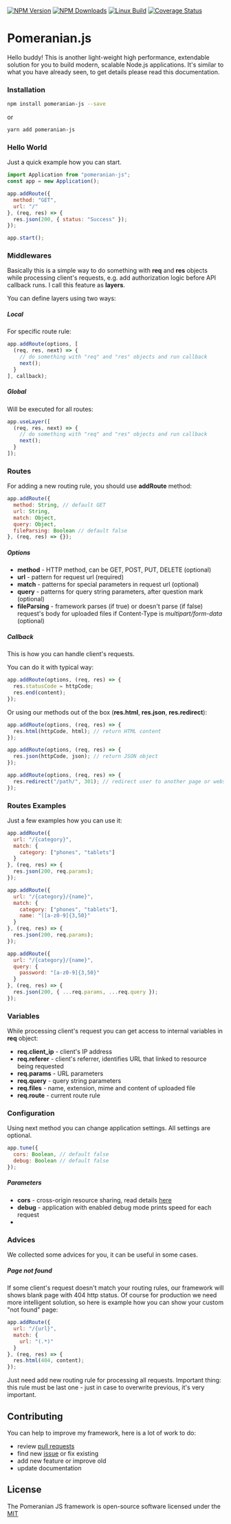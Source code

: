[![NPM Version][npm-image]][npm-url]
[![NPM Downloads][downloads-image]][downloads-url]
[![Linux Build][travis-image]][travis-url]
[![Coverage Status](https://coveralls.io/repos/github/IhorKirei/pomeranian-js/badge.svg?branch=master)](https://coveralls.io/github/IhorKirei/pomeranian.js?branch=master)

# Pomeranian.js
Hello buddy! This is another light-weight high performance, extendable solution for you to build modern, scalable Node.js applications. It's similar to what you have already seen, to get details please read this documentation.

### Installation

```bash
npm install pomeranian-js --save
```
or
```bash
yarn add pomeranian-js
```

### Hello World
Just a quick example how you can start.
```js
import Application from "pomeranian-js";
const app = new Application();

app.addRoute({
  method: "GET",
  url: "/"
}, (req, res) => {
  res.json(200, { status: "Success" });
});

app.start();
```

### Middlewares
Basically this is a simple way to do something with **req** and **res** objects while processing client's requests, e.g. add authorization logic before API callback runs. I call this feature as **layers**.

You can define layers using two ways:

##### Local
For specific route rule:
```js
app.addRoute(options, [
  (req, res, next) => {
    // do something with "req" and "res" objects and run callback
    next();
  }
], callback);
```

##### Global
Will be executed for all routes:
```js
app.useLayer([
  (req, res, next) => {
    // do something with "req" and "res" objects and run callback
    next();
  }
]);
```

### Routes
For adding a new routing rule, you should use **addRoute** method:

```js
app.addRoute({
  method: String, // default GET
  url: String,
  match: Object,
  query: Object,
  fileParsing: Boolean // default false
}, (req, res) => {});
```

##### Options
- **method** - HTTP method, can be GET, POST, PUT, DELETE (optional)
- **url** - pattern for request url (required)
- **match** - patterns for special parameters in request url (optional)
- **query** - patterns for query string parameters, after question mark (optional)
- **fileParsing** - framework parses (if true) or doesn't parse (if false) request's body for uploaded files if Content-Type is *multipart/form-data* (optional)

##### Callback
This is how you can handle client's requests.

You can do it with typical way:
```js
app.addRoute(options, (req, res) => {
  res.statusCode = httpCode;
  res.end(content);
});
```
Or using our methods out of the box (**res.html**, **res.json**, **res.redirect**):

```js
app.addRoute(options, (req, res) => {
  res.html(httpCode, html); // return HTML content
});
```
```js
app.addRoute(options, (req, res) => {
  res.json(httpCode, json); // return JSON object
});
```
```js
app.addRoute(options, (req, res) => {
  res.redirect("/path/", 301); // redirect user to another page or website
});
```

### Routes Examples
Just a few examples how you can use it:

```js
app.addRoute({
  url: "/{category}",
  match: {
    category: ["phones", "tablets"]
  }
}, (req, res) => {
  res.json(200, req.params);
});
```
```js
app.addRoute({
  url: "/{category}/{name}",
  match: {
    category: ["phones", "tablets"],
    name: "([a-z0-9]{3,50}"
  }
}, (req, res) => {
  res.json(200, req.params);
});
```
```js
app.addRoute({
  url: "/{category}/{name}",
  query: {
    password: "[a-z0-9]{3,50}"
  }
}, (req, res) => {
  res.json(200, { ...req.params, ...req.query });
});
```

### Variables
While processing client's request you can get access to internal variables in **req** object:

- **req.client_ip** - client's IP address
- **req.referer** - client's referrer, identifies URL that linked to resource being requested
- **req.params** - URL parameters
- **req.query** - query string parameters
- **req.files** - name, extension, mime and content of uploaded file
- **req.route** - current route rule

### Configuration
Using next method you can change application settings. All settings are optional.
```js
app.tune({
  cors: Boolean, // default false
  debug: Boolean // default false
});
```

##### Parameters
- **cors** - cross-origin resource sharing, read details [here](https://developer.mozilla.org/en-US/docs/Web/HTTP/CORS)
- **debug** - application with enabled debug mode prints speed for each request
-
### Advices
We collected some advices for you, it can be useful in some cases.

##### Page not found
If some client's request doesn't match your routing rules, our framework will shows blank page with 404 http status. Of course for production we need more intelligent solution, so here is example how you can show your custom "not found" page:
```js
app.addRoute({
  url: "/{url}",
  match: {
    url: "(.*)"
  }
}, (req, res) => {
  res.html(404, content);
});
```
Just need add new routing rule for processing all requests. Important thing: this rule must be last one - just in case to overwrite previous, it's very important.

## Contributing
You can help to improve my framework, here is a lot of work to do:
- review [pull requests](https://github.com/IhorKirei/pomeranian-js/pulls)
- find new [issue](https://github.com/IhorKirei/pomeranian-js/issues) or fix existing
- add new feature or improve old
- update documentation


## License
The Pomeranian JS framework is open-source software licensed under the [MIT](LICENSE)

[npm-image]: https://img.shields.io/npm/v/pomeranian-js.svg?style=flat
[npm-url]: https://npmjs.org/package/pomeranian-js
[downloads-image]: https://img.shields.io/npm/dm/pomeranian-js.svg?style=flat
[downloads-url]: https://npmjs.org/package/pomeranian-js
[travis-image]: https://img.shields.io/travis/IhorKirei/pomeranian-js.svg?style=flat
[travis-url]: https://travis-ci.org/IhorKirei/pomeranian-js